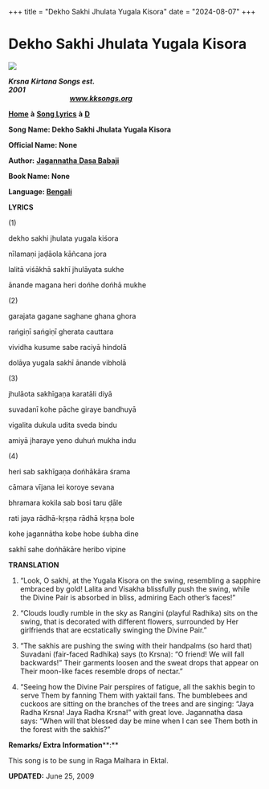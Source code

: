 +++
title = "Dekho Sakhi Jhulata Yugala Kisora"
date = "2024-08-07"
+++

# Dekho Sakhi Jhulata Yugala Kisora
**[![](http://kksongs.org/image_files/image002.jpg)](http://kksongs.org/)**

**_Krsna_** **_Kirtana Songs est. 2001_**                                                                                                                                                      **_www.kksongs.org_**

[**Home**](http://kksongs.org/) **à** [**Song Lyrics**](http://kksongs.org/lyrics.html) **à** [**D**](http://kksongs.org/songs/song_d.html)

**Song Name: Dekho Sakhi Jhulata Yugala Kisora**

**Official Name: None**

**Author:** [**Jagannatha** **Dasa Babaji**](http://kksongs.org/authors/list/jagannathadasa.html)

**Book Name: None**

**Language: [Bengali](http://kksongs.org/language/list/bengali.html)**

**LYRICS**

(1)

dekho sakhi jhulata yugala kiśora

nīlamaṇi jaḍāola kāñcana jora

lalitā viśākhā sakhī jhulāyata sukhe

ānande magana heri dońhe dońhā mukhe

(2)

garajata gagane saghane ghana ghora

rańgiṇī sańgiṇī gherata cauttara

vividha kusume sabe raciyā hindolā

dolāya yugala sakhī ānande vibholā

(3)

jhulāota sakhīgaṇa karatāli diyā

suvadanī kohe pāche giraye bandhuyā

vigalita dukula udita sveda bindu

amiyā jharaye yeno duhuń mukha indu

(4)

heri sab sakhīgaṇa dońhākāra śrama

cāmara vījana lei koroye sevana

bhramara kokila sab bosi taru ḍāle

rati jaya rādhā-kṛṣṇa rādhā kṛṣṇa bole

kohe jagannātha kobe hobe śubha dine

sakhī sahe dońhākāre heribo vipine

**TRANSLATION**

1) “Look, O sakhi, at the Yugala Kisora on the swing, resembling a sapphire embraced by gold! Lalita and Visakha blissfully push the swing, while the Divine Pair is absorbed in bliss, admiring Each other’s faces!”

2) “Clouds loudly rumble in the sky as Rangini (playful Radhika) sits on the swing, that is decorated with different flowers, surrounded by Her girlfriends that are ecstatically swinging the Divine Pair.”

3) “The sakhis are pushing the swing with their handpalms (so hard that) Suvadani (fair-faced Radhika) says (to Krsna): “O friend! We will fall backwards!” Their garments loosen and the sweat drops that appear on Their moon-like faces resemble drops of nectar.”

4) “Seeing how the Divine Pair perspires of fatigue, all the sakhis begin to serve Them by fanning Them with yaktail fans. The bumblebees and cuckoos are sitting on the branches of the trees and are singing: “Jaya Radha Krsna! Jaya Radha Krsna!” with great love. Jagannatha dasa says: “When will that blessed day be mine when I can see Them both in the forest with the sakhis?”

**Remarks/ Extra Information****:**

This song is to be sung in Raga Malhara in Ektal.

**UPDATED:** June 25, 2009